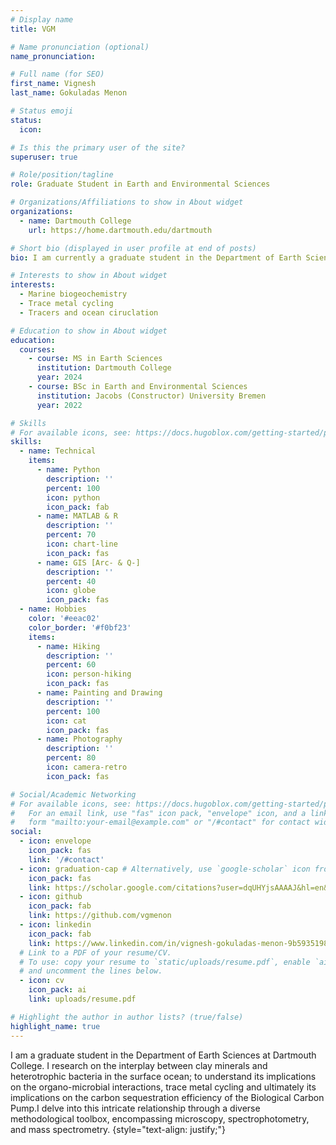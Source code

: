 ```yaml
---
# Display name
title: VGM

# Name pronunciation (optional)
name_pronunciation: 

# Full name (for SEO)
first_name: Vignesh
last_name: Gokuladas Menon

# Status emoji
status:
  icon: 

# Is this the primary user of the site?
superuser: true

# Role/position/tagline
role: Graduate Student in Earth and Environmental Sciences

# Organizations/Affiliations to show in About widget
organizations:
  - name: Dartmouth College
    url: https://home.dartmouth.edu/dartmouth

# Short bio (displayed in user profile at end of posts)
bio: I am currently a graduate student in the Department of Earth Sciences at Dartmouth College. I research on the interplay between clay minerals and heterotrophic bacteria in the surface ocean; to understand its implications on the organo-microbial interactions, trace metal cycling and ultimately its implications on the carbon sequestration efficiency of the Biological Carbon Pump.I delve into this intricate relationship through a diverse methodological toolbox, encompassing microscopy, spectrophotometry, and mass spectrometry.

# Interests to show in About widget
interests:
  - Marine biogeochemistry
  - Trace metal cycling
  - Tracers and ocean ciruclation

# Education to show in About widget
education:
  courses:
    - course: MS in Earth Sciences
      institution: Dartmouth College
      year: 2024
    - course: BSc in Earth and Environmental Sciences
      institution: Jacobs (Constructor) University Bremen
      year: 2022

# Skills
# For available icons, see: https://docs.hugoblox.com/getting-started/page-builder/#icons
skills:
  - name: Technical
    items:
      - name: Python
        description: ''
        percent: 100
        icon: python
        icon_pack: fab
      - name: MATLAB & R
        description: ''
        percent: 70
        icon: chart-line
        icon_pack: fas
      - name: GIS [Arc- & Q-]
        description: ''
        percent: 40
        icon: globe
        icon_pack: fas
  - name: Hobbies
    color: '#eeac02'
    color_border: '#f0bf23'
    items:
      - name: Hiking
        description: ''
        percent: 60
        icon: person-hiking
        icon_pack: fas
      - name: Painting and Drawing
        description: ''
        percent: 100
        icon: cat
        icon_pack: fas
      - name: Photography
        description: ''
        percent: 80
        icon: camera-retro
        icon_pack: fas

# Social/Academic Networking
# For available icons, see: https://docs.hugoblox.com/getting-started/page-builder/#icons
#   For an email link, use "fas" icon pack, "envelope" icon, and a link in the
#   form "mailto:your-email@example.com" or "/#contact" for contact widget.
social:
  - icon: envelope
    icon_pack: fas
    link: '/#contact'
  - icon: graduation-cap # Alternatively, use `google-scholar` icon from `ai` icon pack
    icon_pack: fas
    link: https://scholar.google.com/citations?user=dqUHYjsAAAAJ&hl=en&inst=3404029378192158848
  - icon: github
    icon_pack: fab
    link: https://github.com/vgmenon
  - icon: linkedin
    icon_pack: fab
    link: https://www.linkedin.com/in/vignesh-gokuladas-menon-9b5935198/
  # Link to a PDF of your resume/CV.
  # To use: copy your resume to `static/uploads/resume.pdf`, enable `ai` icons in `params.yaml`,
  # and uncomment the lines below.
  - icon: cv
    icon_pack: ai
    link: uploads/resume.pdf

# Highlight the author in author lists? (true/false)
highlight_name: true
---
```


I am a graduate student in the Department of Earth Sciences at Dartmouth College. I research on the interplay between clay minerals and heterotrophic bacteria in the surface ocean; to understand its implications on the organo-microbial interactions, trace metal cycling and ultimately its implications on the carbon sequestration efficiency of the Biological Carbon Pump.I delve into this intricate relationship through a diverse methodological toolbox, encompassing microscopy, spectrophotometry, and mass spectrometry.
{style="text-align: justify;"}
